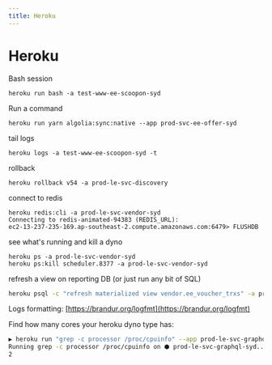 ```yaml
---
title: Heroku
---
```


<h1>Heroku</h1>

Bash session

~~~markup
heroku run bash -a test-www-ee-scoopon-syd
~~~

Run a command

~~~markup
heroku run yarn algolia:sync:native --app prod-svc-ee-offer-syd
~~~

tail logs

~~~markup
heroku logs -a test-www-ee-scoopon-syd -t
~~~

rollback

~~~markup
heroku rollback v54 -a prod-le-svc-discovery
~~~


connect to redis

~~~markup
heroku redis:cli -a prod-le-svc-vendor-syd
Connecting to redis-animated-94383 (REDIS_URL):
ec2-13-237-235-169.ap-southeast-2.compute.amazonaws.com:6479> FLUSHDB
~~~

see what's running and kill a dyno

~~~markup
heroku ps -a prod-le-svc-vendor-syd
heroku ps:kill scheduler.8377 -a prod-le-svc-vendor-syd
~~~

refresh a view on reporting DB (or just run any bit of SQL)

~~~bash
heroku psql -c "refresh materialized view vendor.ee_voucher_trxs" -a prod-le-svc-reporting-syd
~~~

Logs formatting: [https://brandur.org/logfmt](https://brandur.org/logfmt)

Find how many cores your heroku dyno type has:

```bash
▶ heroku run "grep -c processor /proc/cpuinfo" --app prod-le-svc-graphql-syd
Running grep -c processor /proc/cpuinfo on ⬢ prod-le-svc-graphql-syd... up, run.1612 (Private-M)
2
```